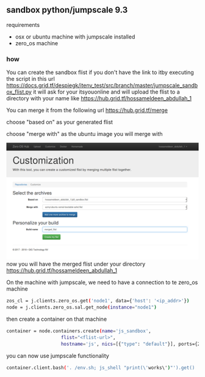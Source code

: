 ## sandbox python/jumpscale 9.3

requirements

- osx or ubuntu machine with jumpscale installed
- zero_os machine

### how

You can create the sandbox flist if you don't have the link to itby executing the script in this url
https://docs.grid.tf/despiegk/itenv_test/src/branch/master/jumpscale_sandbox_flist.py
it will ask for your itsyouonline and will upload the flist to a directory with your name like
https://hub.grid.tf/hossameldeen_abdullah_1

You can merge it from the following url https://hub.grid.tf/merge

choose "based on" as your generated flist

choose "merge with" as the ubuntu image you will merge with

![Screenshot](mergedflist)
now you will have the merged flist under your directory
https://hub.grid.tf/hossameldeen_abdullah_1

On the machine with jumpscale, we need to have a connection to te zero_os machine
```bash
zos_cl = j.clients.zero_os.get('node1', data={'host': '<ip_addr>'})
node = j.clients.zero_os.sal.get_node(instance="node1")
```
then create a container on that machine
```bash
container = node.containers.create(name='js_sandbox',
                    flist="<flist-url>",
                    hostname='js', nics=[{"type": "default"}], ports={2200: 22})
```
you can now use jumpscale functionality
```bash
container.client.bash('. /env.sh; js_shell "print(\'works\')"').get()
```

